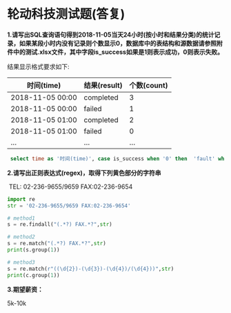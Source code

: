 # 轮动科技测试题(答复)

**1.请写出SQL查询语句得到2018-11-05当天24小时(按小时和结果分类)的统计记录，如果某段小时内没有记录则个数显示0，数据库中的表结构和源数据请参照附件中的测试.xlsx文件，其中字段is_success如果是1则表示成功，0则表示失败。**

结果显示格式要求如下:

| 时间(time)       | 结果(result) | 个数(count) |
| ---------------- | ------------ | ----------- |
| 2018-11-05 00:00 | completed    | 3           |
| 2018-11-05 00:00 | failed       | 1           |
| 2018-11-05 01:00 | completed    | 2           |
| 2018-11-05 01:00 | failed       | 0           |
| …                | …            | …           |

```sql
 select time as '时间(time)', case is_success when '0' then  'fault' when '1' then 'completed' end as '结果(result)' ,count(time) as '个数(count)' from sheet1 where is_success in ("0","1")  group by time;
```

**2.请写出正则表达式(regex)，取得下列黄色部分的字符串**

​	TEL: 02-236-9655/9659 FAX:02-236-9654

```python
import re 
str = '02-236-9655/9659 FAX:02-236-9654'

# method1
s = re.findall("(.*?) FAX.*?",str)

# method2
s = re.match("(.*?) FAX.*?",str)
print(s.group(1))

# method3
s = re.match(r"((\d{2})-(\d{3})-(\d{4})/(\d{4}))",str)
print(c.group(1))
```

**3.期望薪资：**

5k-10k